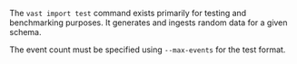 The `vast import test` command exists primarily for testing and benchmarking
purposes. It generates and ingests random data for a given schema.

The event count must be specified using `--max-events` for the test format.
